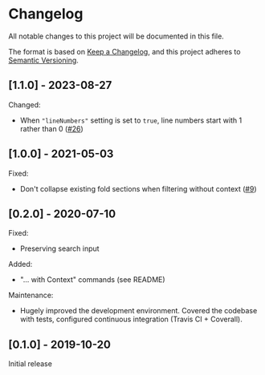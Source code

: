 # Changelog

All notable changes to this project will be documented in this file.

The format is based on [Keep a Changelog](https://keepachangelog.com/en/1.0.0/),
and this project adheres to [Semantic Versioning](https://semver.org/spec/v2.0.0.html).

## [1.1.0] - 2023-08-27

Changed:
  - When `"lineNumbers"` setting is set to `true`, line numbers start with 1 rather than 0 ([#26](https://github.com/earshinov/vscode-filter-lines/issues/26))

## [1.0.0] - 2021-05-03

Fixed:
  - Don't collapse existing fold sections when filtering without context ([#9](https://github.com/earshinov/vscode-filter-lines/issues/9))

## [0.2.0] - 2020-07-10

Fixed:
  - Preserving search input

Added:
  - "... with Context" commands (see README)

Maintenance:
  - Hugely improved the development environment.  Covered the codebase with tests, configured continuous integration (Travis CI + Coverall).

## [0.1.0] - 2019-10-20

Initial release

